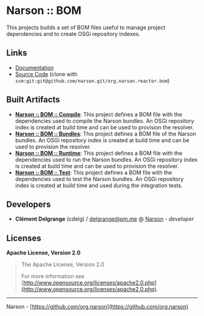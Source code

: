 # Narson :: BOM

This projects builds a set of BOM files useful to manage project
	 dependencies and to create OSGi repository indexes.

## Links

* [Documentation](https://github.com/org.narson/org.narson.reactor.bom)
* [Source Code](https://github.com/narson/org.narson.reactor.bom/) (clone with `scm:git:git@github.com/narson.git/org.narson.reactor.bom`)

## Built Artifacts

* [**Narson :: BOM :: Compile**](org.narson.bom.compile): This project defines a BOM file with the dependencies
	 used to compile the Narson bundles. An OSGi repository index is created at
	  build time and can be used to provision the resolver.
* [**Narson :: BOM :: Bundles**](org.narson.bom.bundles): This project defines a BOM file of the Narson bundles. An OSGi repository index is created at
	  build time and can be used to provision the resolver.
* [**Narson :: BOM :: Runtime**](org.narson.bom.runtime): This project defines a BOM file with the dependencies
	 used to run the Narson bundles. An OSGi repository index is created at
	  build time and can be used to provision the resolver.
* [**Narson :: BOM :: Test**](org.narson.bom.test): This project defines a BOM file with the dependencies
	 used to test the Narson bundles. An OSGi repository index is created at
	  build time and used during the integration tests.

## Developers

* **Clément Delgrange** (cdelg) / [delgrange@pm.me](mailto:delgrange@pm.me) @ [Narson](https://github.com/narson) - *developer*

## Licenses

**Apache License, Version 2.0**
  > The Apache License, Version 2.0
  >
  > For more information see [http://www.opensource.org/licenses/apache2.0.php](http://www.opensource.org/licenses/apache2.0.php).

---
Narson - [https://github.com/org.narson](https://github.com/org.narson)